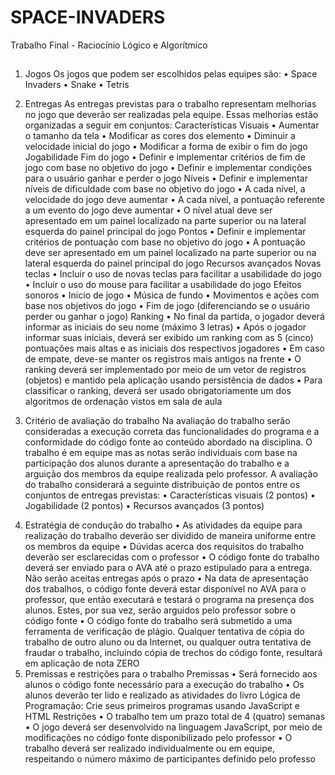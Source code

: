 # SPACE-INVADERS
Trabalho Final - Raciocínio Lógico e Algorítmico 
## 
1) Jogos
Os jogos que podem ser escolhidos pelas equipes são:
• Space Invaders
• Snake
• Tetris

2) Entregas
As entregas previstas para o trabalho representam melhorias no jogo que deverão ser realizadas pela
equipe. Essas melhorias estão organizadas a seguir em conjuntos:
Características Visuais
• Aumentar o tamanho da tela
• Modificar as cores dos elemento
• Diminuir a velocidade inicial do jogo
• Modificar a forma de exibir o fim do jogo
Jogabilidade
Fim do jogo
• Definir e implementar critérios de fim de jogo com base no objetivo do jogo
• Definir e implementar condições para o usuário ganhar e perder o jogo
Níveis
• Definir e implementar níveis de dificuldade com base no objetivo do jogo
• A cada nível, a velocidade do jogo deve aumentar
• A cada nível, a pontuação referente a um evento do jogo deve aumentar
• O nível atual deve ser apresentado em um painel localizado na parte superior ou na lateral 
esquerda do painel principal do jogo
Pontos
• Definir e implementar critérios de pontuação com base no objetivo do jogo
• A pontuação deve ser apresentado em um painel localizado na parte superior ou na lateral 
esquerda do painel principal do jogo
Recursos avançados
Novas teclas
• Incluir o uso de novas teclas para facilitar a usabilidade do jogo
• Incluir o uso do mouse para facilitar a usabilidade do jogo
Efeitos sonoros
• Inicio de jogo
• Música de fundo
• Movimentos e ações com base nos objetivos do jogo
• Fim de jogo (diferenciando se o usuário perder ou ganhar o jogo)
Ranking
• No final da partida, o jogador deverá informar as iniciais do seu nome (máximo 3 letras)
• Após o jogador informar suas iniciais, deverá ser exibido um ranking com as 5 (cinco) 
pontuações mais altas e as iniciais dos respectivos jogadores
• Em caso de empate, deve-se manter os registros mais antigos na frente
• O ranking deverá ser implementado por meio de um vetor de registros (objetos) e mantido 
pela aplicação usando persistência de dados
• Para classificar o ranking, deverá ser usado obrigatoriamente um dos algoritmos de 
ordenação vistos em sala de aula

3) Critério de avaliação do trabalho
Na avaliação do trabalho serão consideradas a execução correta das funcionalidades do programa e 
a conformidade do código fonte ao conteúdo abordado na disciplina. O trabalho é em equipe mas as
notas serão individuais com base na participação dos alunos durante a apresentação do trabalho e a 
arguição dos membros da equipe realizada pelo professor.
A avaliação do trabalho considerará a seguinte distribuição de pontos entre os conjuntos de entregas
previstas:
• Características visuais (2 pontos)
• Jogabilidade (2 pontos)
• Recursos avançados (3 pontos)
4. Estratégia de condução do trabalho
• As atividades da equipe para realização do trabalho deverão ser dividido de maneira 
uniforme entre os membros da equipe
• Dúvidas acerca dos requisitos do trabalho deverão ser esclarecidas com o professor
• O código fonte do trabalho deverá ser enviado para o AVA até o prazo estipulado para a 
entrega. Não serão aceitas entregas após o prazo
• Na data de apresentação dos trabalhos, o código fonte deverá estar disponível no AVA para o
professor, que então executará e testará o programa na presença dos alunos. Estes, por sua 
vez, serão arguidos pelo professor sobre o código fonte
• O código fonte do trabalho será submetido a uma ferramenta de verificação de plágio. 
Qualquer tentativa de cópia do trabalho de outro aluno ou da Internet, ou qualquer outra 
tentativa de fraudar o trabalho, incluindo cópia de trechos do código fonte, resultará em 
aplicação de nota ZERO
5. Premissas e restrições para o trabalho
Premissas
• Será fornecido aos alunos o código fonte necessário para a execução do trabalho
• Os alunos deverão ter lido e realizado as atividades do livro Lógica de Programação: Crie 
seus primeiros programas usando JavaScript e HTML
Restrições
• O trabalho tem um prazo total de 4 (quatro) semanas
• O jogo deverá ser desenvolvido na linguagem JavaScript, por meio de modificações no 
código fonte disponibilizado pelo professor
• O trabalho deverá ser realizado individualmente ou em equipe, respeitando o número 
máximo de participantes definido pelo professo
